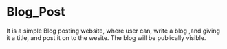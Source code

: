 # Blog_Post

It is a simple Blog posting website, where user can, write a blog ,and giving it a title, and post it on to the wesite.
The blog will be publically visible.
